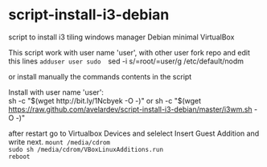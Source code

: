 # script-install-i3-debian
script to install i3 tiling windows manager Debian minimal VirtualBox

This script work with user name 'user', with other user fork repo and edit this lines
`adduser user sudo 
`sed -i s/=root/=user/g /etc/default/nodm 

or install manually the commands contents in the script

Install with user name 'user':  
sh -c "$(wget http://bit.ly/1Ncbyek -O -)"
or
sh -c "$(wget https://raw.github.com/avelardev/script-install-i3-debian/master/i3wm.sh -O -)"

after restart go to Virtualbox Devices and selelect Insert Guest Addition and write next. 
`mount /media/cdrom`  
`sudo sh /media/cdrom/VBoxLinuxAdditions.run`  
`reboot` 
